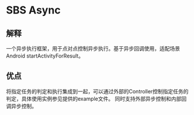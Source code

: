 # SBS Async
## 解释
一个异步执行框架，用于点对点控制异步执行。基于异步回调使用，适配场景Android startActivityForResult。
## 优点
将指定任务的判定和执行集成到一起，可以通过外部的Controller控制指定任务的判定，具体使用实例参见提供的example文件。
同时支持外部异步控制和内部回调异步控制。